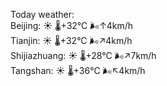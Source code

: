 Today weather:  
Beijing: ☀️   🌡️+32°C 🌬️↑4km/h  
Tianjin: ☀️   🌡️+32°C 🌬️↗4km/h  
Shijiazhuang: ☀️   🌡️+28°C 🌬️↗7km/h  
Tangshan: ☀️   🌡️+36°C 🌬️↖4km/h  
